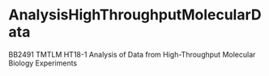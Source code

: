 # AnalysisHighThroughputMolecularData
BB2491 TMTLM HT18-1 Analysis of Data from High-Throughput Molecular Biology Experiments

